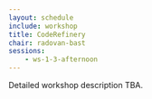 ```yaml
---
layout: schedule
include: workshop
title: CodeRefinery
chair: radovan-bast
sessions:
    - ws-1-3-afternoon
---
```


Detailed workshop description TBA.
